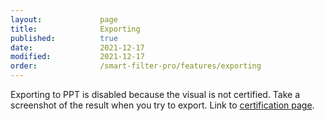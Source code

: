 ```yaml
---
layout:             page
title:              Exporting
published:          true
date:               2021-12-17
modified:           2021-12-17
order:              /smart-filter-pro/features/exporting
---
```

<todo>Exporting to PPT is disabled because the visual is not certified. Take a screenshot of the result when you try to export. Link to [certification page](../get-started/certification.md).</todo>